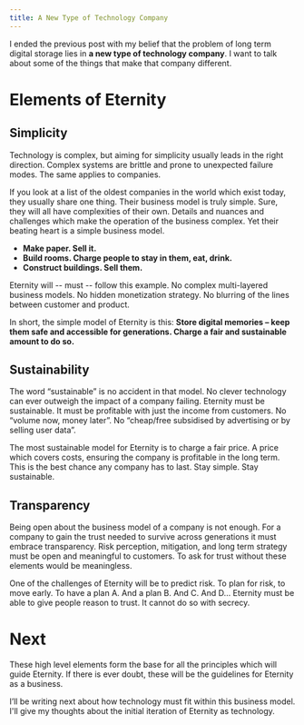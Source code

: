 ```yaml
---
title: A New Type of Technology Company
---
```


I ended the previous post with my belief that the problem of long term digital storage lies in **a new type of technology company**. I want to talk about some of the things that make that company different.

# Elements of Eternity

## Simplicity

Technology is complex, but aiming for simplicity usually leads in the right direction. Complex systems are brittle and prone to unexpected failure modes. The same applies to companies.

If you look at a list of the oldest companies in the world which exist today, they usually share one thing. Their business model is truly simple. Sure, they will all have complexities of their own. Details and nuances and challenges which make the operation of the business complex. Yet their beating heart is a simple business model.

* **Make paper. Sell it.**
* **Build rooms. Charge people to stay in them, eat, drink.**
* **Construct buildings. Sell them.**

Eternity will -- must -- follow this example. No complex multi-layered business models. No hidden monetization strategy. No blurring of the lines between customer and product.

In short, the simple model of Eternity is this: **Store digital memories – keep them safe and accessible for generations. Charge a fair and sustainable amount to do so.**

## Sustainability

The word “sustainable” is no accident in that model. No clever technology can ever outweigh the impact of a company failing. Eternity must be sustainable. It must be profitable with just the income from customers. No “volume now, money later”. No “cheap/free subsidised by advertising or by selling user data”.

The most sustainable model for Eternity is to charge a fair price. A price which covers costs, ensuring the company is profitable in the long term. This is the best chance any company has to last. Stay simple. Stay sustainable.

## Transparency

Being open about the business model of a company is not enough. For a company to gain the trust needed to survive across generations it must embrace transparency. Risk perception, mitigation, and long term strategy must be open and meaningful to customers. To ask for trust without these elements would be meaningless.

One of the challenges of Eternity will be to predict risk. To plan for risk, to move early.  To have a plan A. And a plan B. And C. And D… Eternity must be able to give people reason to trust. It cannot do so with secrecy.

# Next

These high level elements form the base for all the principles which will guide Eternity. If there is ever doubt, these will be the guidelines for Eternity as a business.

I’ll be writing next about how technology must fit within this business model. I'll give my thoughts about the initial iteration of Eternity as technology.

[why-eternity]: /2018/03/06/why-eternity
[oldest-companies]: https://en.wikipedia.org/wiki/List_of_oldest_companies

